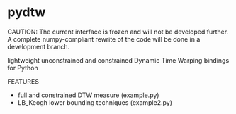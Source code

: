 pydtw
=====

CAUTION: The current interface is frozen and will not be developed further. A complete numpy-compliant rewrite of the code will be done in a development branch.

lightweight unconstrained and constrained Dynamic Time Warping bindings for Python

FEATURES

 - full and constrained DTW measure (example.py)
 - LB_Keogh lower bounding techniques (example2.py)
